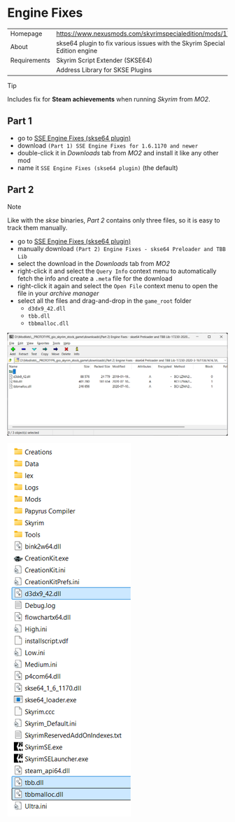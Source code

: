 # Engine Fixes

|  | |
| --- | --- |
| Homepage | <https://www.nexusmods.com/skyrimspecialedition/mods/17230> |
| About | skse64 plugin to fix various issues with the Skyrim Special Edition engine |
| Requirements | Skyrim Script Extender (SKSE64) |
| | Address Library for SKSE Plugins |

> [!TIP]
>
> Includes fix for **Steam achievements** when running *Skyrim* from *MO2*.

## Part 1

* go to [SSE Engine Fixes (skse64 plugin)](https://www.nexusmods.com/skyrimspecialedition/mods/17230?tab=files)
* download `(Part 1) SSE Engine Fixes for 1.6.1170 and newer`
* double-click it in *Downloads* tab from *MO2* and install it like any other mod
* name it `SSE Engine Fixes (skse64 plugin)` (the default)

## Part 2

> [!NOTE]
> Like with the *skse* binaries, *Part 2* contains only three files, so it is easy to track them manually.

* go to [SSE Engine Fixes (skse64 plugin)](https://www.nexusmods.com/skyrimspecialedition/mods/17230?tab=files)
* manually download `(Part 2) Engine Fixes - skse64 Preloader and TBB Lib`
* select the download in the *Downloads* tab from *MO2*
* right-click it and select the `Query Info` context menu to automatically fetch the info and create a `.meta` file for the download
* right-click it again and select the `Open File` context menu to open the file in your *archive manager*
* select all the files and drag-and-drop in the `game_root` folder
  * `d3dx9_42.dll`
  * `tbb.dll`
  * `tbbmalloc.dll`

![part 2 archive](../images/engine_fixes_1.png)

![game root with part 2](../images/engine_fixes_2.png)
